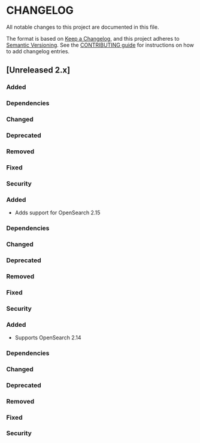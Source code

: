 # CHANGELOG
All notable changes to this project are documented in this file.

The format is based on [Keep a Changelog](https://keepachangelog.com/en/1.0.0/), and this project adheres to [Semantic Versioning](https://semver.org/spec/v2.0.0.html). See the [CONTRIBUTING guide](./CONTRIBUTING.md#Changelog) for instructions on how to add changelog entries.

## [Unreleased 2.x]
### Added

### Dependencies

### Changed

### Deprecated

### Removed

### Fixed

### Security

[2.15]: https://github.com/opensearch-project/user-behavior-insights/compare/2.15...2.x

### Added
* Adds support for OpenSearch 2.15

### Dependencies

### Changed

### Deprecated

### Removed

### Fixed

### Security

[2.14]: https://github.com/opensearch-project/user-behavior-insights/compare/2.14...2.x

### Added
* Supports OpenSearch 2.14

### Dependencies

### Changed

### Deprecated

### Removed

### Fixed

### Security

